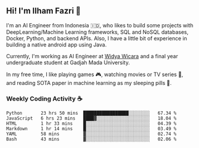 ## Hi! I'm Ilham Fazri 👋

I'm an AI Engineer from Indonesia 🇮🇩, who likes to build some projects with DeepLearning/Machine Learning frameworks, SQL and NoSQL databases, Docker, Python, and backend APIs. Also, I have a little bit of experience in building a native android app using Java.

Currently, I'm working as AI Engineer at [Widya Wicara](https://widyawicara.com) and a final year undergraduate student at Gadjah Mada University. 

In my free time, I like playing games 🎮, watching movies or TV series 🍿, and reading SOTA paper in machine learning as my sleeping pills 💊. 

### Weekly Coding Activity ☕

<!--START_SECTION:waka-->

```text
Python       23 hrs 50 mins  █████████████████░░░░░░░░   67.34 %
JavaScript   6 hrs 23 mins   ████▓░░░░░░░░░░░░░░░░░░░░   18.04 %
HTML         1 hr 33 mins    █░░░░░░░░░░░░░░░░░░░░░░░░   04.39 %
Markdown     1 hr 14 mins    █░░░░░░░░░░░░░░░░░░░░░░░░   03.49 %
YAML         58 mins         ▓░░░░░░░░░░░░░░░░░░░░░░░░   02.74 %
Bash         43 mins         ▓░░░░░░░░░░░░░░░░░░░░░░░░   02.06 %
```

<!--END_SECTION:waka-->
